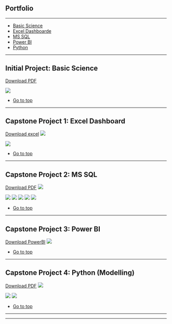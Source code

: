 ## <h2 id="Portfolio">Portfolio</h2>
---
- <a href="#BS">Basic Science</a>
- <a href="#ED">Excel Dashboarde</a>
- <a href="#SQL">MS SQL</a>
- <a href="#PBI">Power BI</a>
- <a href="#Py">Python</a>
---

### <h2 id="BS">Initial Project: Basic Science</h2>

[Download PDF](pdf/AntGroup.pdf)

<img src="images/AntGroup.jpg?raw=true"/>

- <a href="#Portfolio">Go to top</a>
---
### <h2 id= "ED">Capstone Project 1: Excel Dashboard</h2>

[Download excel](pdf/diamonds.xlsx)
<img src="images/Diamonds.jpg?raw=true"/>

<img src="images/Diamonds_Dashboard.jpg?raw=true"/>

- <a href="#Portfolio">Go to top</a>
---
### <h2 id= "SQL">Capstone Project 2: MS SQL</h2>

[Download PDF](pdf/HairSalon_PP.pdf)
<img src="images/HairSalon_Main_SQL.jpg?raw=true"/>

<img src="images/HairSalon_Busiest.jpg?raw=true"/>

<img src="images/HairSalon_Topclients.jpg?raw=true"/>

<img src="images/HairSalon_NoShow.jpg?raw=true"/>

<img src="images/HairSalon_StoredProcedures.jpg?raw=true"/>

<img src="images/HairSalon_Functions.jpg?raw=true"/>

- <a href="#Portfolio">Go to top</a>
---
### <h2 id= "PBI">Capstone Project 3: Power BI</h2>
[Download PowerBI](pdf/UK_Accident.pbix)
<img src="images/UKAccidents_PowerBI.jpg?raw=true"/>

- <a href="#Portfolio">Go to top</a>
---
### <h2 id= "Py">Capstone Project 4: Python (Modelling)</h2>
[Download PDF](pdf/Diamonds_df.pdf)
<img src="images/Diamonds_Python.jpg?raw=true"/>

<img src="images/Diamonds_Python_Results.jpg?raw=true"/>

<img src="images/Diamonds_Python_Feature.jpg?raw=true"/>


- <a href="#Portfolio">Go to top</a>
---





---

